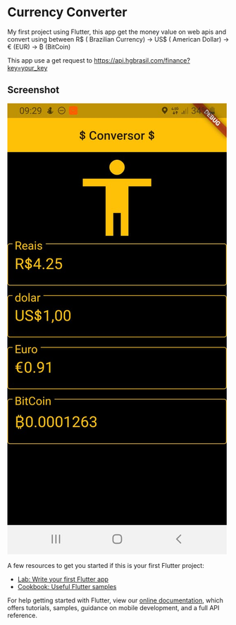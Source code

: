 # Currency Converter

My first project using Flutter, this app get the money value on web apis and convert using between R$ ( Brazilian Currency) -> US$ ( American Dollar) -> € (EUR) -> ₿ (BitCoin)

This app use a get request to https://api.hgbrasil.com/finance?key=your_key 

## Screenshot

![Screenshoy1 | 20%](https://github.com/ViniciusSilveiraAlves/currency_converter/blob/master/image1.jpeg)



A few resources to get you started if this is your first Flutter project:

- [Lab: Write your first Flutter app](https://flutter.dev/docs/get-started/codelab)
- [Cookbook: Useful Flutter samples](https://flutter.dev/docs/cookbook)

For help getting started with Flutter, view our
[online documentation](https://flutter.dev/docs), which offers tutorials,
samples, guidance on mobile development, and a full API reference.
